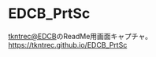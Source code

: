 # EDCB_PrtSc

[tkntrec@EDCB](https://github.com/tkntrec/EDCB)のReadMe用画面キャプチャ。  
https://tkntrec.github.io/EDCB_PrtSc
